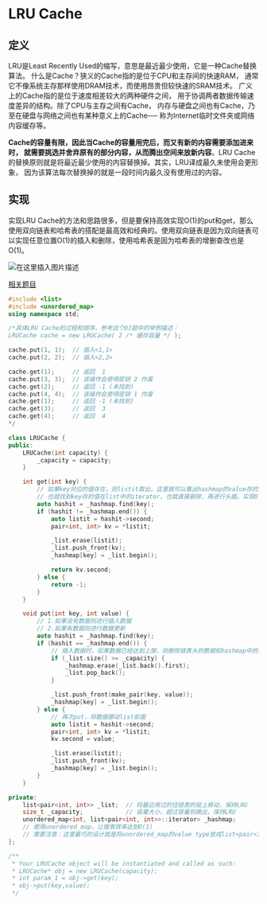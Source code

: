 ﻿# LRU Cache

## 定义
LRU是Least Recently Used的缩写，意思是最近最少使用，它是一种Cache替换算法。 什么是Cache？狭义的Cache指的是位于CPU和主存间的快速RAM， 通常它不像系统主存那样使用DRAM技术，而使用昂贵但较快速的SRAM技术。 广义上的Cache指的是位于速度相差较大的两种硬件之间， 用于协调两者数据传输速度差异的结构。除了CPU与主存之间有Cache， 内存与硬盘之间也有Cache，乃至在硬盘与网络之间也有某种意义上的Cache── 称为Internet临时文件夹或网络内容缓存等。


**Cache的容量有限，因此当Cache的容量用完后，而又有新的内容需要添加进来时， 就需要挑选并舍弃原有的部分内容，从而腾出空间来放新内容**。LRU Cache 的替换原则就是将最近最少使用的内容替换掉。其实，LRU译成最久未使用会更形象， 因为该算法每次替换掉的就是一段时间内最久没有使用过的内容。


## 实现

实现LRU Cache的方法和思路很多，但是要保持高效实现O(1)的put和get，那么使用双向链表和哈希表的搭配是最高效和经典的。使用双向链表是因为双向链表可以实现任意位置O(1)的插入和删除，使用哈希表是因为哈希表的增删查改也是O(1)。

![在这里插入图片描述](https://i-blog.csdnimg.cn/direct/b978637bcfcf47189d1956c8ffc6d52c.png)

[相关题目](https://leetcode.cn/problems/lru-cache/description/)

```cpp
#include <list>
#include <unordered_map>
using namespace std;

/*具体LRU Cache的过程和顺序，参考这个OJ题中的举例描述：
LRUCache cache = new LRUCache( 2 /* 缓存容量 */ );

cache.put(1, 1);  // 插入<1,1>
cache.put(2, 2);  // 插入<2,2>

cache.get(1);     // 返回  1
cache.put(3, 3);  // 该操作会使得密钥 2 作废
cache.get(2);     // 返回 -1 (未找到)
cache.put(4, 4);  // 该操作会使得密钥 1 作废
cache.get(1);     // 返回 -1 (未找到)
cache.get(3);     // 返回  3
cache.get(4);     // 返回  4
*/

class LRUCache {
public:
    LRUCache(int capacity) {
        _capacity = capacity;
    }

    int get(int key) {
        // 如果key对应的值存在，则listit取出，这里就可以看出hashmap的value存的是list的iterator的好处：找到key
        // 也就找到key存的值在list中的iterator，也就直接删除，再进行头插，实现O(1)的数据挪动。
        auto hashit = _hashmap.find(key);
        if (hashit != _hashmap.end()) {
            auto listit = hashit->second;
            pair<int, int> kv = *listit;

            _list.erase(listit);
            _list.push_front(kv);
            _hashmap[key] = _list.begin();

            return kv.second;
        } else {
            return -1;
        }
    }

    void put(int key, int value) {
        // 1.如果没有数据则进行插入数据
        // 2.如果有数据则进行数据更新
        auto hashit = _hashmap.find(key);
        if (hashit == _hashmap.end()) {
            // 插入数据时，如果数据已经达到上限，则删除链表头的数据和hashmap中的数据，两个删除操作都是O(1)
            if (_list.size() >= _capacity) {
                _hashmap.erase(_list.back().first);
                _list.pop_back();
            }

            _list.push_front(make_pair(key, value));
            _hashmap[key] = _list.begin();
        } else {
            // 再次put，将数据挪动list前面
            auto listit = hashit->second;
            pair<int, int> kv = *listit;
            kv.second = value;

            _list.erase(listit);
            _list.push_front(kv);
            _hashmap[key] = _list.begin();
        }
    }

private:
    list<pair<int, int>> _list;  // 将最近用过的往链表的投上移动，保持LRU
    size_t _capacity;            // 容量大小，超过容量则换出，保持LRU
    unordered_map<int, list<pair<int, int>>::iterator> _hashmap;
    // 使用unordered_map，让搜索效率达到O(1)
    // 需要注意：这里最巧的设计就是将unordered_map的value type放成list<pair<int, int>>::iterator，因为这样，当get一个已有的值以后，就可以直接找到key在list中对应的iterator，然后将这个值移动到链表的头部，保持LRU。
};

/**
 * Your LRUCache object will be instantiated and called as such:
 * LRUCache* obj = new LRUCache(capacity);
 * int param_1 = obj->get(key);
 * obj->put(key,value);
 */
```

